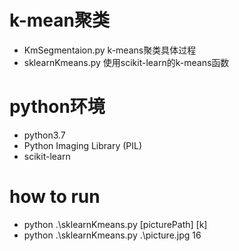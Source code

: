 # k-mean聚类
- KmSegmentaion.py k-means聚类具体过程
- sklearnKmeans.py 使用scikit-learn的k-means函数

# python环境
- python3.7 
- Python Imaging Library (PIL)
- scikit-learn

# how to run
- python .\sklearnKmeans.py [picturePath]  [k]
- python .\sklearnKmeans.py .\picture.jpg 16

